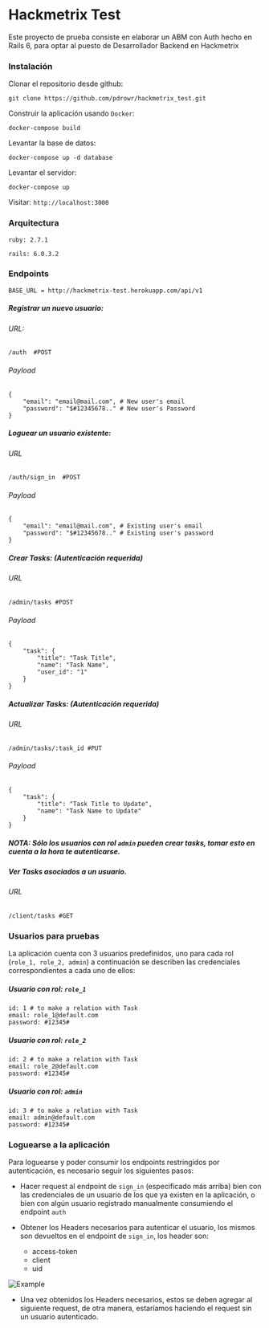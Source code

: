 # Hackmetrix Test

Este proyecto de prueba consiste en elaborar un ABM con Auth hecho en Rails 6, para optar al puesto de Desarrollador Backend en Hackmetrix

### Instalación

Clonar el repositorio desde github:

`git clone https://github.com/pdrowr/hackmetrix_test.git`

Construir la aplicación usando `Docker`:

`docker-compose build`

Levantar la base de datos:

`docker-compose up -d database`

Levantar el servidor:

`docker-compose up`

Visitar: `http://localhost:3000`

### Arquitectura

`ruby: 2.7.1`

`rails: 6.0.3.2`

### Endpoints

```BASE_URL = http://hackmetrix-test.herokuapp.com/api/v1```

##### Registrar un nuevo usuario:


###### URL:
```/auth  #POST```

###### Payload
```
{
    "email": "email@mail.com", # New user's email
    "password": "$#12345678.." # New user's Password
}
```

##### Loguear un usuario existente:

###### URL

```/auth/sign_in  #POST```

###### Payload

```
{
    "email": "email@mail.com", # Existing user's email
    "password": "$#12345678.." # Existing user's password
}
```

##### Crear Tasks: (Autenticación requerida)

###### URL

`/admin/tasks #POST`

###### Payload

```
{
    "task": {
        "title": "Task Title",
        "name": "Task Name",
        "user_id": "1"
    }
}
```

##### Actualizar Tasks: (Autenticación requerida)

###### URL

`/admin/tasks/:task_id #PUT`

###### Payload

```
{
    "task": {
        "title": "Task Title to Update",
        "name": "Task Name to Update"
    }
}
```

##### NOTA: Sólo los usuarios con rol `admin` pueden crear tasks, tomar esto en cuenta a la hora te autenticarse.

##### Ver Tasks asociados a un usuario.

###### URL

`/client/tasks #GET`


### Usuarios para pruebas
La aplicación cuenta con 3 usuarios predefinidos, uno para cada rol (```role_1, role_2, admin```) a continuación se describen las credenciales correspondientes a cada uno de ellos:

##### Usuario con rol: `role_1`

```
id: 1 # to make a relation with Task
email: role_1@default.com
password: #12345#
```

##### Usuario con rol: `role_2`

```
id: 2 # to make a relation with Task
email: role_2@default.com
password: #12345#
```

##### Usuario con rol: `admin`

```
id: 3 # to make a relation with Task
email: admin@default.com
password: #12345#
```

### Loguearse a la aplicación

Para loguearse y poder consumir los endpoints restringidos por autenticación, es necesario seguir los siguientes pasos:


- Hacer request al endpoint de `sign_in` (especificado más arriba) bien con las credenciales de un usuario de los que ya existen en la aplicación, o bien con algún usuario registrado manualmente consumiendo el endpoint `auth`

- Obtener los Headers necesarios para autenticar el usuario, los mismos son devueltos en el endpoint de `sign_in`, los header son:
  - access-token
  - client
  - uid

![Example](https://i.ibb.co/GQpJMDM/image.png)

- Una vez obtenidos los Headers necesarios, estos se deben agregar al siguiente request, de otra manera, estaríamos haciendo el request sin un usuario autenticado.
